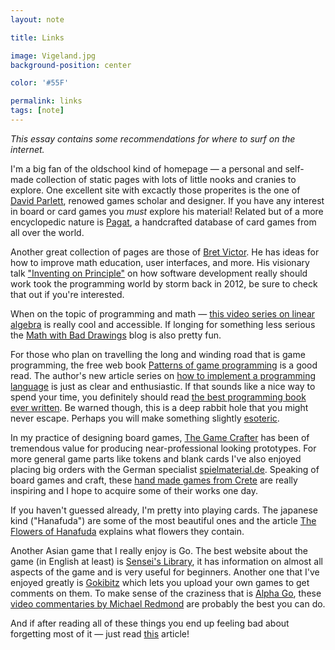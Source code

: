 ```yaml
---
layout: note

title: Links

image: Vigeland.jpg
background-position: center

color: '#55F'

permalink: links
tags: [note]
---
```


*This essay contains some recommendations for where to surf on the internet.*

I'm a big fan of the oldschool kind of homepage &mdash; a personal and self-made collection of static pages with lots of little nooks and cranies to explore. One excellent site with excactly those properites is the one of [David Parlett](http://www.parlettgames.uk), renowed games scholar and designer. If you have any interest in board or card games you *must* explore his material! Related but of a more encyclopedic nature is [Pagat](https://www.pagat.com), a handcrafted database of card games from all over the world.

Another great collection of pages are those of [Bret Victor](http://worrydream.com). He has ideas for how to improve math education, user interfaces, and more. His visionary talk ["Inventing on Principle"](https://www.youtube.com/watch?v=PUv66718DII) on how software development really should work took the programming world by storm back in 2012, be sure to check that out if you're interested.

When on the topic of programming and math &mdash; [this video series on linear algebra](https://www.youtube.com/watch?v=kjBOesZCoqc) is really cool and accessible. If longing for something less serious the [Math with Bad Drawings](https://mathwithbaddrawings.com) blog is also pretty fun.

For those who plan on travelling the long and winding road that is game programming, the free web book [Patterns of game programming](http://gameprogrammingpatterns.com/contents.html) is a good read. The author's new article series on [how to implement a programming language](http://craftinginterpreters.com) is just as clear and enthusiastic. If that sounds like a nice way to spend your time, you definitely should read [the best programming book ever written](https://mitpress.mit.edu/sites/default/files/sicp/full-text/book/book.html). Be warned though, this is a deep rabbit hole that you might never escape. Perhaps you will make something slightly [esoteric](http://esoteric.codes).

In my practice of designing board games, [The Game Crafter](https://thegamecrafter.com) has been of tremendous value for producing near-professional looking prototypes. For more general game parts like tokens and blank cards I've also enjoyed placing big orders with the German specialist [spielmaterial.de](http://spielmaterial.de). Speaking of board games and craft, these [hand made games from Crete](https://tetraktis-studio.gr/en/portfolio-item/board-game/) are really inspiring and I hope to acquire some of their works one day.

If you haven't guessed already, I'm pretty into playing cards. The japanese kind ("Hanafuda") are some of the most beautiful ones and the article [The Flowers of Hanafuda](https://namakajiri.net/nikki/the-flowers-of-hanafuda/) explains what flowers they contain.

Another Asian game that I really enjoy is Go. The best website about the game (in English at least) is [Sensei's Library](http://senseis.xmp.net/), it has information on almost all aspects of the game and is very useful for beginners. Another one that I've enjoyed greatly is [Gokibitz](https://gokibitz.com) which lets you upload your own games to get comments on them. To make sense of the craziness that is [Alpha Go](https://deepmind.com/research/alphago/), these [video commentaries by Michael Redmond](https://www.youtube.com/playlist?list=PLqpN3-2FP-kIxXhhdDds9ey55HRCLyw_J) are probably the best you can do.

And if after reading all of these things you end up feeling bad about forgetting most of it &mdash; just read [this](http://www.nybooks.com/daily/2015/06/26/reading-is-forgetting/) article!

<!-- * [Ardalambion](https://folk.uib.no/hnohf/) -->
